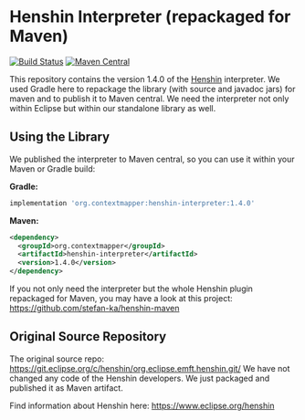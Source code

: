 # Henshin Interpreter (repackaged for Maven) 
[![Build Status](https://travis-ci.com/ContextMapper/henshin-interpreter.svg?branch=master)](https://travis-ci.com/ContextMapper/henshin-interpreter) [![Maven Central](https://img.shields.io/maven-central/v/org.contextmapper/henshin-interpreter.svg?label=Maven%20Central)](https://search.maven.org/search?q=g:%22org.contextmapper%22%20AND%20a:%22henshin-interpreter%22)

This repository contains the version 1.4.0 of the [Henshin](https://www.eclipse.org/henshin) interpreter. We used Gradle here to repackage the library (with source and javadoc jars) for maven and to publish it to Maven central. We need the interpreter not only within Eclipse but within our standalone library as well.

## Using the Library
We published the interpreter to Maven central, so you can use it within your Maven or Gradle build:

**Gradle:**
```gradle
implementation 'org.contextmapper:henshin-interpreter:1.4.0'
```

**Maven:**
```xml
<dependency>
  <groupId>org.contextmapper</groupId>
  <artifactId>henshin-interpreter</artifactId>
  <version>1.4.0</version>
</dependency>
```

If you not only need the interpreter but the whole Henshin plugin repackaged for Maven, you may have a look at this project: https://github.com/stefan-ka/henshin-maven

## Original Source Repository
The original source repo: https://git.eclipse.org/c/henshin/org.eclipse.emft.henshin.git/
We have not changed any code of the Henshin developers. We just packaged and published it as Maven artifact.

Find information about Henshin here: https://www.eclipse.org/henshin
